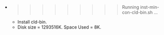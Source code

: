 * >>>>>>>>> Running inst-min-con-cld-bin.sh ...
  * Install cld-bin.
  * Disk size = 1293516K. Space Used = 8K.
